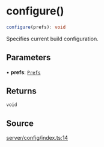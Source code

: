 # configure()

```ts
configure(prefs): void
```

Specifies current build configuration.

## Parameters

• **prefs**: [`Prefs`](../type-aliases/Prefs.md)

## Returns

`void`

## Source

[server/config/index.ts:14](https://github.com/Elringus/Imgit/blob/157689c/src/server/config/index.ts#L14)
